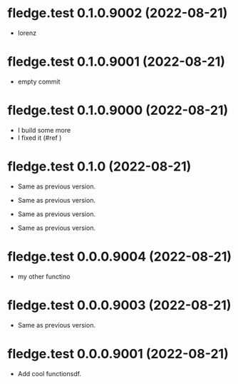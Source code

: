 <!-- NEWS.md is maintained by https://cynkra.github.io/fledge, do not edit -->

# fledge.test 0.1.0.9002 (2022-08-21)

- lorenz


# fledge.test 0.1.0.9001 (2022-08-21)

- empty commit


# fledge.test 0.1.0.9000 (2022-08-21)

- I build some more
- I fixed it (#ref )


# fledge.test 0.1.0 (2022-08-21)

- Same as previous version.

- Same as previous version.

- Same as previous version.

- Same as previous version.


# fledge.test 0.0.0.9004 (2022-08-21)

- my other functino


# fledge.test 0.0.0.9003 (2022-08-21)

- Same as previous version.


# fledge.test 0.0.0.9001 (2022-08-21)

- Add cool functionsdf.


